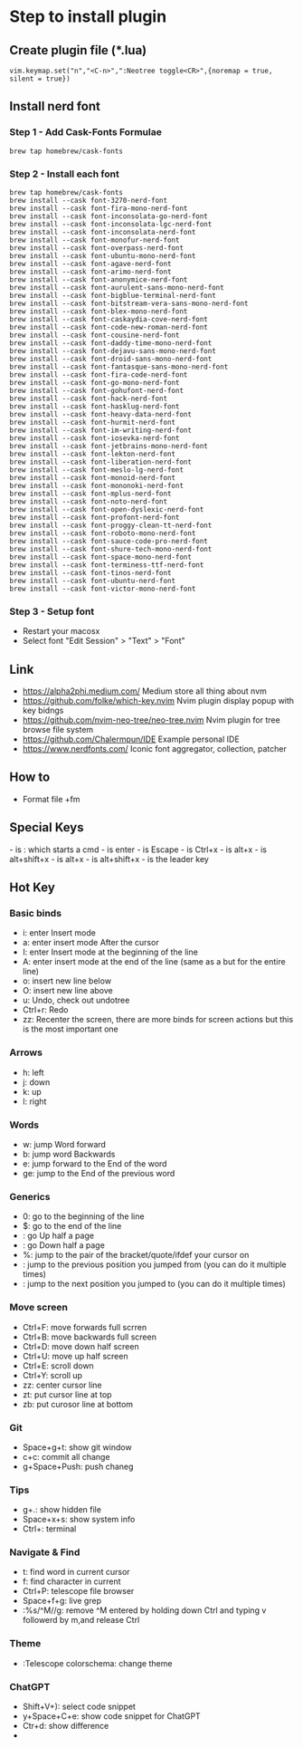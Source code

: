 # Step to install plugin

## Create plugin file (\*.lua)

```
vim.keymap.set("n","<C-n>",":Neotree toggle<CR>",{noremap = true, silent = true})
```

## Install nerd font

### Step 1 - Add Cask-Fonts Formulae

```
brew tap homebrew/cask-fonts
```

### Step 2 - Install each font

```
brew tap homebrew/cask-fonts
brew install --cask font-3270-nerd-font
brew install --cask font-fira-mono-nerd-font
brew install --cask font-inconsolata-go-nerd-font
brew install --cask font-inconsolata-lgc-nerd-font
brew install --cask font-inconsolata-nerd-font
brew install --cask font-monofur-nerd-font
brew install --cask font-overpass-nerd-font
brew install --cask font-ubuntu-mono-nerd-font
brew install --cask font-agave-nerd-font
brew install --cask font-arimo-nerd-font
brew install --cask font-anonymice-nerd-font
brew install --cask font-aurulent-sans-mono-nerd-font
brew install --cask font-bigblue-terminal-nerd-font
brew install --cask font-bitstream-vera-sans-mono-nerd-font
brew install --cask font-blex-mono-nerd-font
brew install --cask font-caskaydia-cove-nerd-font
brew install --cask font-code-new-roman-nerd-font
brew install --cask font-cousine-nerd-font
brew install --cask font-daddy-time-mono-nerd-font
brew install --cask font-dejavu-sans-mono-nerd-font
brew install --cask font-droid-sans-mono-nerd-font
brew install --cask font-fantasque-sans-mono-nerd-font
brew install --cask font-fira-code-nerd-font
brew install --cask font-go-mono-nerd-font
brew install --cask font-gohufont-nerd-font
brew install --cask font-hack-nerd-font
brew install --cask font-hasklug-nerd-font
brew install --cask font-heavy-data-nerd-font
brew install --cask font-hurmit-nerd-font
brew install --cask font-im-writing-nerd-font
brew install --cask font-iosevka-nerd-font
brew install --cask font-jetbrains-mono-nerd-font
brew install --cask font-lekton-nerd-font
brew install --cask font-liberation-nerd-font
brew install --cask font-meslo-lg-nerd-font
brew install --cask font-monoid-nerd-font
brew install --cask font-mononoki-nerd-font
brew install --cask font-mplus-nerd-font
brew install --cask font-noto-nerd-font
brew install --cask font-open-dyslexic-nerd-font
brew install --cask font-profont-nerd-font
brew install --cask font-proggy-clean-tt-nerd-font
brew install --cask font-roboto-mono-nerd-font
brew install --cask font-sauce-code-pro-nerd-font
brew install --cask font-shure-tech-mono-nerd-font
brew install --cask font-space-mono-nerd-font
brew install --cask font-terminess-ttf-nerd-font
brew install --cask font-tinos-nerd-font
brew install --cask font-ubuntu-nerd-font
brew install --cask font-victor-mono-nerd-font
```

### Step 3 - Setup font

- Restart your macosx
- Select font "Edit Session" > "Text" > "Font"

## Link

- https://alpha2phi.medium.com/
  Medium store all thing about nvm
- https://github.com/folke/which-key.nvim
  Nvim plugin display popup with key bidngs
- https://github.com/nvim-neo-tree/neo-tree.nvim
  Nvim plugin for tree browse file system
- https://github.com/Chalermpun/IDE
  Example personal IDE
- https://www.nerdfonts.com/
  Iconic font aggregator, collection, patcher

## How to

- Format file <space>+fm

## Special Keys

<cmd> - is : which starts a cmd
<cr> - is enter
<Esc> - is Escape
<C-x> - is Ctrl+x
<M-x> - is alt+x
<M-X> - is alt+shift+x
<A-x> - is alt+x
<A-X> - is alt+shift+x
<leader> - is the leader key

## Hot Key

### Basic binds

- i: enter Insert mode
- a: enter insert mode After the cursor
- I: enter Insert mode at the beginning of the line
- A: enter insert mode at the end of the line (same as a but for the entire line)
- o: insert new line below
- O: insert new line above
- u: Undo, check out undotree
- Ctrl+r: Redo
- zz: Recenter the screen, there are more binds for screen actions but this is the most important one

### Arrows

- h: left
- j: down
- k: up
- l: right

### Words

- w: jump Word forward
- b: jump word Backwards
- e: jump forward to the End of the word
- ge: jump to the End of the previous word

### Generics

- 0: go to the beginning of the line
- $: go to the end of the line
- <C-u>: go Up half a page
- <C-d>: go Down half a page
- %: jump to the pair of the bracket/quote/ifdef your cursor on
- <C-o>: jump to the previous position you jumped from (you can do it multiple times)
- <C-i>: jump to the next position you jumped to (you can do it multiple times)

### Move screen

- Ctrl+F: move forwards full scrren
- Ctrl+B: move backwards full screen
- Ctrl+D: move down half screen
- Ctrl+U: move up half screen
- Ctrl+E: scroll down
- Ctrl+Y: scroll up
- zz: center cursor line
- zt: put cursor line at top
- zb: put curosor line at bottom

### Git

- Space+g+t: show git window
- c+c: commit all change
- g+Space+Push: push chaneg

### Tips

- g+.: show hidden file
- Space+x+s: show system info
- Ctrl+\: terminal

### Navigate & Find

- t: find word in current cursor
- f: find character in current
- Ctrl+P: telescope file browser
- Space+f+g: live grep
- :%s/^M//g: remove ^M entered by holding down Ctrl and typing v followerd by m,and release Ctrl

### Theme

- :Telescope colorschema: change theme

### ChatGPT

- Shift+V+): select code snippet
- y+Space+C+e: show code snippet for ChatGPT
- Ctr+d: show difference
-
